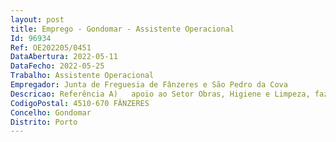```yaml
--- 
layout: post
title: Emprego - Gondomar - Assistente Operacional
Id: 96934
Ref: OE202205/0451
DataAbertura: 2022-05-11
DataFecho: 2022-05-25
Trabalho: Assistente Operacional
Empregador: Junta de Freguesia de Fânzeres e São Pedro da Cova
Descricao: Referência A)   apoio ao Setor Obras, Higiene e Limpeza, fazendo a receção da comunicação destinada à respetiva unidade, responder a pedidos de informação e de documentação.Referência B)   proceder à varredura manual de todo o lixo e afins com recurso aos meios necessários bem como, a limpeza e manutenção dos parques infantis e dos espaços verdes. Executar pequenas obras de conservação e reparação.
CodigoPostal: 4510-670 FÂNZERES
Concelho: Gondomar
Distrito: Porto
--- 
```

